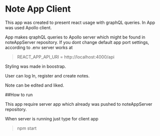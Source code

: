 # Note App Client
This app was created to present react usage with graphQL queries.
In App was used Apollo client. 

App makes qraphQL queries to Apollo server which might be found in noteAppServer repository.
If you dont change default app port settings, according to .env server works at 
> REACT_APP_API_URI = http://localhost:4000/api

Styling was made in boostrap.

User can log ln, register and create notes.

Note can be edited and liked.

##How to run

This app require server app which already was pushed to noteAppServer repository.

When server is running just type for client app

> npm start


